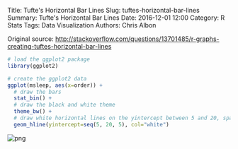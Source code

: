 Title: Tufte's Horizontal Bar Lines
Slug: tuftes-horizontal-bar-lines
Summary: Tufte's Horizontal Bar Lines
Date: 2016-12-01 12:00
Category: R Stats
Tags: Data Visualization
Authors: Chris Albon


Original source: http://stackoverflow.com/questions/13701485/r-graphs-creating-tuftes-horizontal-bar-lines


```R
# load the ggplot2 package
library(ggplot2)    
```


```R
# create the ggplot2 data
ggplot(msleep, aes(x=order)) +
  # draw the bars
  stat_bin() +
  # draw the black and white theme
  theme_bw() +
  # draw white horizontal lines on the yintercept between 5 and 20, spaced every 5
  geom_hline(yintercept=seq(5, 20, 5), col="white")
```









![png]({filename}/images/tuftes-horizontal-bar-lines_files/tuftes-horizontal-bar-lines_2_1.png)
